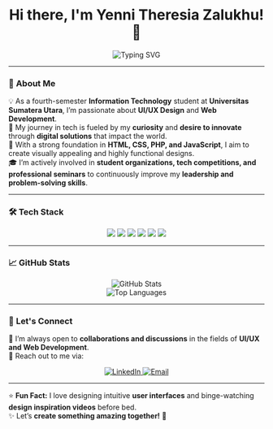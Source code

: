 <h1 align="center">Hi there, I'm Yenni Theresia Zalukhu! 👋</h1>

<p align="center">
    <img src="https://readme-typing-svg.herokuapp.com?font=Fira+Code&duration=4000&pause=500&color=0D8ABC&width=435&lines=Aspiring+UI%2FUX+Designer+%26+Web+Developer;Passionate+about+Tech+%26+Innovation;Solving+real-world+problems+with+Technology" alt="Typing SVG" />
</p>

---

### 🌟 **About Me**
💡 As a fourth-semester **Information Technology** student at **Universitas Sumatera Utara**, I’m passionate about **UI/UX Design** and **Web Development**.  
🚀 My journey in tech is fueled by my **curiosity** and **desire to innovate** through **digital solutions** that impact the world.  
🎨 With a strong foundation in **HTML, CSS, PHP, and JavaScript**, I aim to create visually appealing and highly functional designs.  
🎓 I’m actively involved in **student organizations, tech competitions, and professional seminars** to continuously improve my **leadership and problem-solving skills**.  

---

### 🛠 **Tech Stack**
<p align="center">
  <img src="https://img.shields.io/badge/Code-HTML5-informational?style=for-the-badge&logo=html5&color=E34F26" />
  <img src="https://img.shields.io/badge/Code-CSS3-informational?style=for-the-badge&logo=css3&color=1572B6" />
  <img src="https://img.shields.io/badge/Code-JavaScript-informational?style=for-the-badge&logo=javascript&color=F7DF1E" />
  <img src="https://img.shields.io/badge/Code-PHP-informational?style=for-the-badge&logo=php&color=777BB4" />
  <img src="https://img.shields.io/badge/Design-Figma-informational?style=for-the-badge&logo=figma&color=F24E1E" />
  <img src="https://img.shields.io/badge/Design-AdobeXD-informational?style=for-the-badge&logo=adobexd&color=FF61F6" />
</p>

---

### 📈 **GitHub Stats**
<p align="center">
  <img src="https://github-readme-stats.vercel.app/api?username=yenni-zalukhu&show_icons=true&theme=radical" alt="GitHub Stats" />
  <br />
  <img src="https://github-readme-stats.vercel.app/api/top-langs/?username=yenni-zalukhu&layout=compact&theme=radical" alt="Top Languages" />
</p>

---

### 📌 **Let's Connect**
💬 I’m always open to **collaborations and discussions** in the fields of **UI/UX and Web Development**.  
📩 Reach out to me via:  
<p align="center">
  <a href="https://www.linkedin.com/in/yenni-theresia-zalukhu/">
    <img src="https://img.shields.io/badge/LinkedIn-0077B5?style=for-the-badge&logo=linkedin&logoColor=white" alt="LinkedIn">
  </a>
  <a href="mailto:zalukhuyenni@gmail.com">
    <img src="https://img.shields.io/badge/Email-D14836?style=for-the-badge&logo=gmail&logoColor=white" alt="Email">
  </a>
</p>

---

⭐️ **Fun Fact:** I love designing intuitive **user interfaces** and binge-watching **design inspiration videos** before bed.  
✨ Let’s **create something amazing together!** 🚀  
